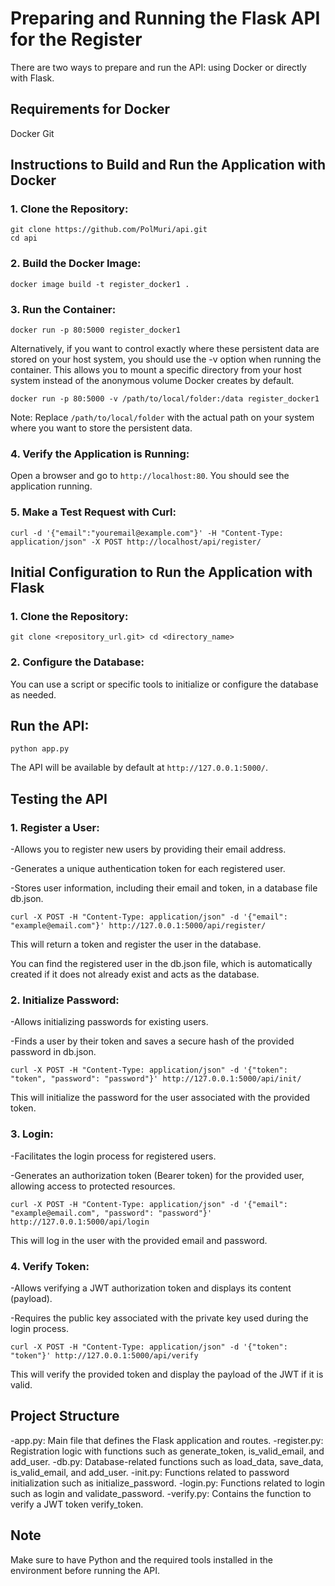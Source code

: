 # Preparing and Running the Flask API for the Register

There are two ways to prepare and run the API: using Docker or directly with Flask.

## Requirements for Docker

Docker
Git
## Instructions to Build and Run the Application with Docker

### 1. Clone the Repository:
```
git clone https://github.com/PolMuri/api.git
cd api
```

### 2. Build the Docker Image:
````
docker image build -t register_docker1 .
````

### 3. Run the Container:
````
docker run -p 80:5000 register_docker1
````

Alternatively, if you want to control exactly where these persistent data are stored on your host system, you should use the -v option when running the container. This allows you to mount a specific directory from your host system instead of the anonymous volume Docker creates by default.
````
docker run -p 80:5000 -v /path/to/local/folder:/data register_docker1
````
Note: Replace ``/path/to/local/folder`` with the actual path on your system where you want to store the persistent data.

### 4. Verify the Application is Running:

Open a browser and go to ``http://localhost:80``. You should see the application running.

### 5. Make a Test Request with Curl:
````
curl -d '{"email":"youremail@example.com"}' -H "Content-Type: application/json" -X POST http://localhost/api/register/
````

## Initial Configuration to Run the Application with Flask
### 1. Clone the Repository:
````
git clone <repository_url.git> cd <directory_name>
````

### 2. Configure the Database:

You can use a script or specific tools to initialize or configure the database as needed.

## Run the API:
````
python app.py
````
The API will be available by default at ``http://127.0.0.1:5000/``.

## Testing the API

### 1. Register a User:

-Allows you to register new users by providing their email address.

-Generates a unique authentication token for each registered user.

-Stores user information, including their email and token, in a database file db.json.
````
curl -X POST -H "Content-Type: application/json" -d '{"email": "example@email.com"}' http://127.0.0.1:5000/api/register/
````
This will return a token and register the user in the database.

You can find the registered user in the db.json file, which is automatically created if it does not already exist and acts as the database.

### 2. Initialize Password:

-Allows initializing passwords for existing users.

-Finds a user by their token and saves a secure hash of the provided password in db.json.
````
curl -X POST -H "Content-Type: application/json" -d '{"token": "token", "password": "password"}' http://127.0.0.1:5000/api/init/
````
This will initialize the password for the user associated with the provided token.

### 3. Login:

-Facilitates the login process for registered users.

-Generates an authorization token (Bearer token) for the provided user, allowing access to protected resources.
````
curl -X POST -H "Content-Type: application/json" -d '{"email": "example@email.com", "password": "password"}' http://127.0.0.1:5000/api/login
````
This will log in the user with the provided email and password.

### 4. Verify Token:

-Allows verifying a JWT authorization token and displays its content (payload).

-Requires the public key associated with the private key used during the login process.
````
curl -X POST -H "Content-Type: application/json" -d '{"token": "token"}' http://127.0.0.1:5000/api/verify
````
This will verify the provided token and display the payload of the JWT if it is valid.

## Project Structure

-app.py: Main file that defines the Flask application and routes.
-register.py: Registration logic with functions such as generate_token, is_valid_email, and add_user.
-db.py: Database-related functions such as load_data, save_data, is_valid_email, and add_user.
-init.py: Functions related to password initialization such as initialize_password.
-login.py: Functions related to login such as login and validate_password.
-verify.py: Contains the function to verify a JWT token verify_token.

## Note

Make sure to have Python and the required tools installed in the environment before running the API.


